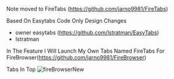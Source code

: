 Note moved to FireTabs (https://github.com/jarno9981/FireTabs)

Based On Easytabs Code Only Design Changes
* owner easytabs (https://github.com/lstratman/EasyTabs)
* Istratman


In The Feature I Will Launch My Own Tabs Named FireTabs
For FireBrowser(https://github.com/jarno9981/FireBrowser)


Tabs In Top
![fireBrowserNew](https://user-images.githubusercontent.com/53493418/114591390-1d8afd00-9c8a-11eb-9a88-90b0e8978617.png)


